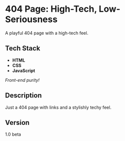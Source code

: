 # 404 Page: High-Tech, Low-Seriousness

A playful 404 page with a high-tech feel.

## Tech Stack

- **HTML**
- **CSS**
- **JavaScript**

*Front-end purity!*

## Description

Just a 404 page with links and a stylishly techy feel. 

## Version

1.0 beta
